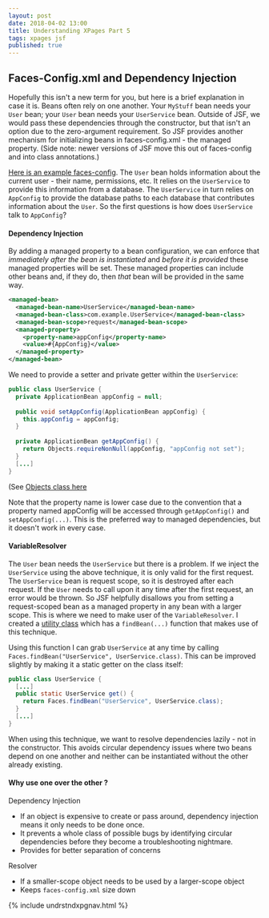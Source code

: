 ```yaml
---
layout: post
date: 2018-04-02 13:00
title: Understanding XPages Part 5
tags: xpages jsf
published: true
---
```

## Faces-Config.xml and Dependency Injection
Hopefully this isn't a new term for you, but here is a brief explanation in case it is. Beans often rely on one another. Your `MyStuff` bean needs your `User` bean; your `User` bean needs your `UserService` bean. Outside of JSF, we would pass these dependencies through the constructor, but that isn't an option due to the zero-argument requirement. So JSF provides another mechanism for initializing beans in faces-config.xml - the managed property. (Side note: newer versions of JSF move this out of faces-config and into class annotations.)

<!-- more -->

[Here is an example faces-config](/faces-config-example-1/). The `User` bean holds information about the current user - their name, permissions, etc. It relies on the `UserService` to provide this information from a database. The `UserService` in turn relies on `AppConfig` to provide the database paths to each database that contributes information about the `User`. So the first questions is how does `UserService` talk to `AppConfig`?

#### Dependency Injection

By adding a managed property to a bean configuration, we can enforce that *immediately after the bean is instantiated* and *before it is provided* these managed properties will be set. These managed properties can include other beans and, if they do, then *that* bean will be provided in the same way.

```xml
<managed-bean>
  <managed-bean-name>UserService</managed-bean-name>
  <managed-bean-class>com.example.UserService</managed-bean-class>
  <managed-bean-scope>request</managed-bean-scope>
  <managed-property>
    <property-name>appConfig</property-name>
    <value>#{AppConfig}</value>
  </managed-property>
</managed-bean>
```

We need to provide a setter and private getter within the `UserService`:

```java
public class UserService {
  private ApplicationBean appConfig = null;
  
  public void setAppConfig(ApplicationBean appConfig) {
    this.appConfig = appConfig;
  }
  
  private ApplicationBean getAppConfig() {
    return Objects.requireNonNull(appConfig, "appConfig not set");
  }
  [...]
}
```
(See [Objects class here](/objects.java/)

Note that the property name is lower case due to the convention that a property named appConfig will be accessed through `getAppConfig()` and `setAppConfig(...)`. This is the preferred way to managed dependencies, but it doesn't work in every case.


#### VariableResolver

The `User` bean needs the `UserService` but there is a problem. If we inject the `UserService` using the above technique, it is only valid for the first request. The `UserService` bean is request scope, so it is destroyed after each request. If the `User` needs to call upon it any time after the first request, an error would be thrown. So JSF helpfully disallows you from setting a request-scoped bean as a managed property in any bean with a larger scope. This is where we need to make user of the `VariableResolver`. I created a [utility class](/facesutil/) which has a `findBean(...)` function that makes use of this technique.

Using this function I can grab `UserService` at any time by calling `Faces.findBean("UserService", UserService.class)`. This can be improved slightly by making it a static getter on the class itself:

```java
public class UserService {
  [...]
  public static UserService get() {
  	return Faces.findBean("UserService", UserService.class);
  }
  [...]
}
```

When using this technique, we want to resolve dependencies lazily - not in the constructor. This avoids circular dependency issues where two beans depend on one another and neither can be instantiated without the other already existing.

#### Why use one over the other ?

Dependency Injection 
* If an object is expensive to create or pass around, dependency injection means it only needs to be done once.
* It prevents a whole class of possible bugs by identifying circular dependencies before they become a troubleshooting nightmare.
* Provides for better separation of concerns

Resolver
* If a smaller-scope object needs to be used by a larger-scope object
* Keeps `faces-config.xml` size down

{% include undrstndxpgnav.html %}